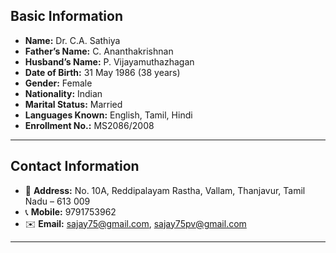 

## Basic Information
- **Name:** Dr. C.A. Sathiya  
- **Father’s Name:** C. Ananthakrishnan  
- **Husband’s Name:** P. Vijayamuthazhagan  
- **Date of Birth:** 31 May 1986 (38 years)  
- **Gender:** Female  
- **Nationality:** Indian  
- **Marital Status:** Married  
- **Languages Known:** English, Tamil, Hindi  
- **Enrollment No.:** MS2086/2008  

---

## Contact Information
- 📍 **Address:** No. 10A, Reddipalayam Rastha, Vallam, Thanjavur, Tamil Nadu – 613 009  
- 📞 **Mobile:** 9791753962  
- ✉️ **Email:** [sajay75@gmail.com](mailto:sajay75@gmail.com), [sajay75pv@gmail.com](mailto:sajay75pv@gmail.com)  

---




